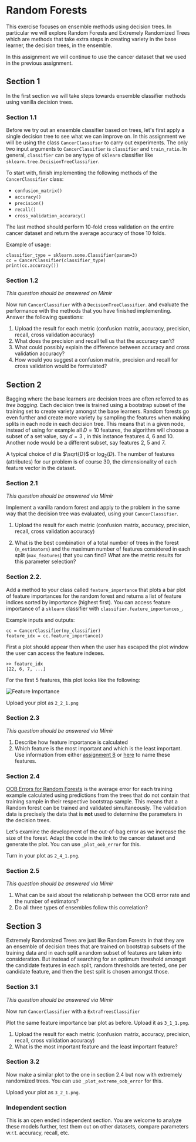 # Random Forests
This exercise focuses on ensemble methods using decision trees. In particular we will explore Random Forests and Extremely Randomized Trees which are methods that take extra steps in creating variety in the base learner, the decision trees, in the ensemble.

In this assignment we will continue to use the cancer dataset that we used in the previous assignment.

## Section 1
In the first section we will take steps towards ensemble classifier methods using vanilla decision trees.

### Section 1.1
Before we try out an ensemble classifier based on trees, let's first apply a single decision tree to see what we can improve on. In this assignment we will be using the class `CancerClassifier` to carry out experiments. The only two input arguments to `CancerClassifier` is `classifier` and `train_ratio`. In general, `classifier` can be any type of `sklearn` classifier like `sklearn.tree.DecisionTreeClassifier`.

To start with, finish implementing the following methods of the `CancerClassifier` class:
* `confusion_matrix()`
* `accuracy()`
* `precision()`
* `recall()`
* `cross_validation_accuracy()`

The last method should perform 10-fold cross validation on the entire cancer dataset and return the average accuracy of those 10 folds.

Example of usage:
```
classifier_type = sklearn.some.Classifier(param=3)
cc = CancerClassifier(classifier_type)
print(cc.accuracy())
```

### Section 1.2
*This question should be answered on Mimir*

Now run `CancerClassifier` with a `DecisionTreeClassifier`. and evaluate the performance with the methods that you have finished implementing. Answer the following questions:
1. Upload the result for each metric (confusion matrix, accuracy, precision, recall, cross validation accuracy)
2. What does the precision and recall tell us that the accuracy can't?
3. What could possibly explain the difference between accuracy and cross validation accuracy?
4. How would you suggest a confusion matrix, precision and recall for cross validation would be formulated?


## Section 2
Bagging where the base learners are decision trees are often referred to as *tree bagging*. Each decision tree is trained using a bootstrap subset of the training set to create variety amongst the base learners. Random forests go even further and create more variety by sampling the features when making splits in each node in each decision tree. This means that in a given node, instead of using for example all $D=10$ features, the algorithm will choose a subset of a set value, say  $d=3$ , in this instance features 4, 6 and 10. Another node would be a different subset, say features 2, 5 and 7.

A typical choice of  $d$ is $\sqrt{D}$ or $\text{log}_2(D)$. The number of features (attributes) for our problem is of course 30, the dimensionality of each feature vector in the dataset.

### Section 2.1
*This question should be answered via Mimir*

Implement a vanilla random forest and apply to the problem in the same way that the decision tree was evaluated, using your `CancerClassifier`.

1. Upload the result for each metric (confusion matrix, accuracy, precision, recall, cross validation accuracy)

2. What is the best combination of a total number of trees in the forest (`n_estimators`) and the maximum number of features considered in each split (`max_features`) that you can find? What are the metric results for this parameter selection?

### Section 2.2.
Add a method to your class called `feature_importance` that plots a bar plot of feature importances for the random forest and returns a list of feature indices sorted by importance (highest first). You can access feature importance of a `sklearn` classifier with `classifier.feature_importances_`.

Example inputs and outputs:
```
cc = CancerClassifier(my_classifier)
feature_idx = cc.feature_importance()
```
First a plot should appear then when the user has escaped the plot window the user can access the feature indexes.
```
>> feature_idx
[22, 6, 7, ...]
```

For the first 5 features, this plot looks like the  following:

![Feature Importance](images/feature_importance_demo.png)

Upload your plot as `2_2_1.png`

### Section 2.3
*This question should be answered via Mimir*
1. Describe how feature importance is calculated
2. Which feature is the most important and which is the least important. Use information from either [assignment 8](../08_SVM/README.md) or [here](https://www.kaggle.com/uciml/breast-cancer-wisconsin-data) to name these features.

### Section 2.4
[OOB Errors for Random Forests](https://scikit-learn.org/stable/auto_examples/ensemble/plot_ensemble_oob.html#sphx-glr-auto-examples-ensemble-plot-ensemble-oob-py) is the average error for each training example calculated using predictions from the trees that do not contain that training sample in their respective bootstrap sample. This means that a Random forest can be trained and validated simultaneously. The validation data is precisely the data that is **not** used to determine the parameters in the decision trees.

Let's examine the development of the out-of-bag error as we increase the size of the forest. Adapt the code in the link to the cancer dataset and generate the plot. You can use `_plot_oob_error` for this.

Turn in your plot as `2_4_1.png`.

### Section 2.5
*This question should be answered via Mimir*
1. What can be said about the relationship between the OOB error rate and the number of estimators?
2. Do all three types of ensembles follow this correlation?

## Section 3
Extremely Randomized Trees are just like Random Forests in that they are an ensemble of decision trees that are trained on bootstrap subsets of the training data and in each split a random subset of features are taken into consideration. But instead of searching for an optimum threshold amongst the candidate features in each split, random thresholds are tested, one per candidate feature, and then the best split is chosen amongst those.

### Section 3.1
*This question should be answered via Mimir*

Now run `CancerClassifier` with a `ExtraTreesClassifier`

Plot the same feature importance bar plot as before. Upload it as `3_1_1.png`.

1. Upload the result for each metric (confusion matrix, accuracy, precision, recall, cross validation accuracy)
2. What is the most important feature and the least important feature?


### Section 3.2
Now make a similar plot to the one in section 2.4 but now with extremely randomized trees. You can use `_plot_extreme_oob_error` for this.

Upload your plot as `3_2_1.png`.


### Independent section
This is an open ended independent section. You are welcome to analyze these models further, test them out on other datasets, compare parameters w.r.t. accuracy, recall, etc.
